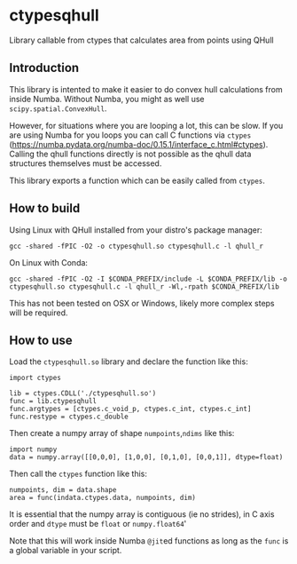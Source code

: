 # ctypesqhull
Library callable from ctypes that calculates area from points using QHull

## Introduction

This library is intented to make it easier to do convex hull calculations
from inside Numba. Without Numba, you might as well use `scipy.spatial.ConvexHull`.

However, for situations where you are looping a lot, this can be slow. If you are using
Numba for you loops you can call C functions via `ctypes` (https://numba.pydata.org/numba-doc/0.15.1/interface_c.html#ctypes). Calling the qhull functions
directly is not possible as the qhull data structures themselves must be accessed.

This library exports a function which can be easily called from `ctypes`. 

## How to build

Using Linux with QHull installed from your distro's package manager:

```
gcc -shared -fPIC -O2 -o ctypesqhull.so ctypesqhull.c -l qhull_r
```

On Linux with Conda:
```
gcc -shared -fPIC -O2 -I $CONDA_PREFIX/include -L $CONDA_PREFIX/lib -o ctypesqhull.so ctypesqhull.c -l qhull_r -Wl,-rpath $CONDA_PREFIX/lib
```

This has not been tested on OSX or Windows, likely more complex steps will be required.

## How to use

Load the `ctypesqhull.so` library and declare the function like this:

```
import ctypes

lib = ctypes.CDLL('./ctypesqhull.so')
func = lib.ctypesqhull
func.argtypes = [ctypes.c_void_p, ctypes.c_int, ctypes.c_int]
func.restype = ctypes.c_double
```

Then create a numpy array of shape `numpoints`,`ndims` like this:

```
import numpy
data = numpy.array([[0,0,0], [1,0,0], [0,1,0], [0,0,1]], dtype=float)
```

Then call the `ctypes` function like this:

```
numpoints, dim = data.shape
area = func(indata.ctypes.data, numpoints, dim)
```

It is essential that the numpy array is contiguous (ie no strides), in C axis order and `dtype` must be `float` or `numpy.float64`'

Note that this will work inside Numba `@jit`ed functions as long as the `func` is a global variable in your script.

